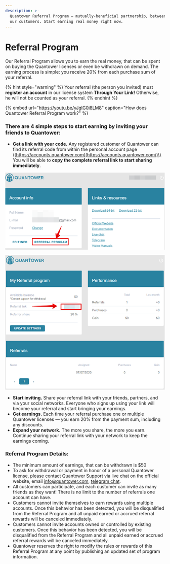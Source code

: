 ```yaml
---
description: >-
  Quantower Referral Program — mutually-beneficial partnership, between us and
  our customers. Start earning real money right now.
---
```


# Referral Program


Our Referral Program allows you to earn the real money, that can be spent on buying the Quantower licenses or even be withdrawn on demand. The earning process is simple: you receive 20% from each purchase sum of your referral.

{% hint style="warning" %}
Your referral \(the person you invited\) must **register an account** in our license system **Through Your Link!** Otherwise, he will not be counted as your referral.
{% endhint %}

{% embed url="https://youtu.be/yJgIG0i8LM8" caption="How does Quantower Referral Program work?" %}

### **There are 4 simple steps to start earning by inviting your friends to Quantower:**

* **Get a link with your code.** Any registered customer of Quantower can find its referral code from within the personal account page \([https://accounts.quantower.com](https://accounts.quantower.com/)\)  You will be able to **copy the complete referral link to start sharing immediately**.

![](../.gitbook/assets/image%20%28153%29.png)

![](../.gitbook/assets/image%20%28152%29.png)

* **Start inviting.** Share your referral link with your friends, partners, and via your social networks. Everyone who signs up using your link will become your referral and start bringing your earnings.
* **Get earnings.** Each time your referral purchase one or multiple Quantower licenses — you earn 20% from the payment sum, including any discounts.
* **Expand your network.** The more you share, the more you earn. Continue sharing your referral link with your network to keep the earnings coming.

### **Referral Program Details:**

* The minimum amount of earnings, that can be withdrawn is $50
* To ask for withdrawal or payment in honor of a personal Quantower license, please contact Quantower Support via live chat on the official website, email info@quantower.com, [telegram chat](https://t.me/quantower).
* All customers can participate, and each customer can invite as many friends as they want! There is no limit to the number of referrals one account can have.
* Customers cannot invite themselves to earn rewards using multiple accounts. Once this behavior has been detected, you will be disqualified from the Referral Program and all unpaid earned or accrued referral rewards will be canceled immediately.
* Customers cannot invite accounts owned or controlled by existing customers. Once this behavior has been detected, you will be disqualified from the Referral Program and all unpaid earned or accrued referral rewards will be canceled immediately.
* Quantower reserves the right to modify the rules or rewards of this Referral Program at any point by publishing an updated set of program information.

